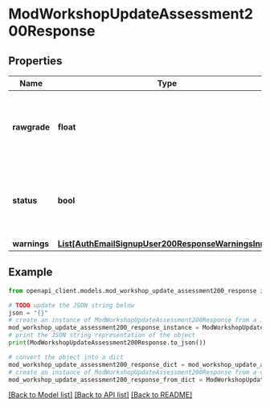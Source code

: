 # ModWorkshopUpdateAssessment200Response


## Properties

Name | Type | Description | Notes
------------ | ------------- | ------------- | -------------
**rawgrade** | **float** | Raw percentual grade (0.00000 to 100.00000) for submission. | [optional] [default to null]
**status** | **bool** | status: true if the assessment was added or updated false otherwise. | [default to False]
**warnings** | [**List[AuthEmailSignupUser200ResponseWarningsInner]**](AuthEmailSignupUser200ResponseWarningsInner.md) |  | [optional] 

## Example

```python
from openapi_client.models.mod_workshop_update_assessment200_response import ModWorkshopUpdateAssessment200Response

# TODO update the JSON string below
json = "{}"
# create an instance of ModWorkshopUpdateAssessment200Response from a JSON string
mod_workshop_update_assessment200_response_instance = ModWorkshopUpdateAssessment200Response.from_json(json)
# print the JSON string representation of the object
print(ModWorkshopUpdateAssessment200Response.to_json())

# convert the object into a dict
mod_workshop_update_assessment200_response_dict = mod_workshop_update_assessment200_response_instance.to_dict()
# create an instance of ModWorkshopUpdateAssessment200Response from a dict
mod_workshop_update_assessment200_response_from_dict = ModWorkshopUpdateAssessment200Response.from_dict(mod_workshop_update_assessment200_response_dict)
```
[[Back to Model list]](../README.md#documentation-for-models) [[Back to API list]](../README.md#documentation-for-api-endpoints) [[Back to README]](../README.md)



